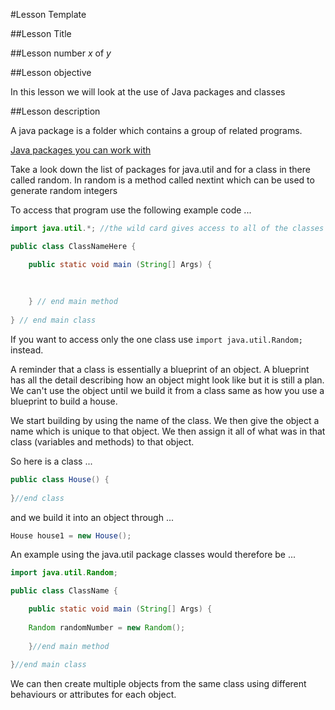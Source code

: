 #Lesson Template

##Lesson Title

##Lesson number *x* of *y*

##Lesson objective

In this lesson we will look at the use of Java packages and classes

##Lesson description

A java package is a folder which contains a group of related programs.

[Java packages you can work with](http://docs.oracle.com/javase/8/docs/api/)

Take a look down the list of packages for java.util and for a class in there called random.  In random is a method called nextint which can be used to generate random integers

To access that program use the following example code ...

```java
import java.util.*; //the wild card gives access to all of the classes in that folder

public class ClassNameHere {

	public static void main (String[] Args) {
	
	
	
	} // end main method
	
} // end main class
```

If you want to access only the one class use `import java.util.Random;` instead.

A reminder that a class is essentially a blueprint of an object.  A blueprint has all the detail describing how an object might look like but it is still a plan.  We can't use the object until we build it from a class same as how you use a blueprint to build a house.

We start building by using the name of the class.  We then give the object a name which is unique to that object.  We then assign it all of what was in that class (variables and methods) to that object. 

So here is a class ...
```java
public class House() {
	
}//end class
```
and we build it into an object through ...
```java
House house1 = new House();
```

An example using the java.util package classes would therefore be ...
```java
import java.util.Random;

public class ClassName {

	public static void main (String[] Args) {
	
	Random randomNumber = new Random();
	
	}//end main method
	
}//end main class
```
We can then create multiple objects from the same class using different behaviours or attributes for each object.